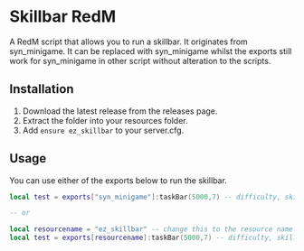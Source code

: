 # Skillbar RedM
A RedM script that allows you to run a skillbar. It originates from syn_minigame. It can be replaced with syn_minigame whilst the exports still work for syn_minigame in other script without alteration to the scripts.

## Installation
1. Download the latest release from the releases page.
2. Extract the folder into your resources folder.
3. Add `ensure ez_skillbar` to your server.cfg.

## Usage
You can use either of the exports below to run the skillbar.
```lua
local test = exports["syn_minigame"]:taskBar(5000,7) -- difficulty, skillGapSent

-- or

local resourcename = "ez_skillbar" -- change this to the resource name
local test = exports[resourcename]:taskBar(5000,7) -- difficulty, skillGapSent
```


